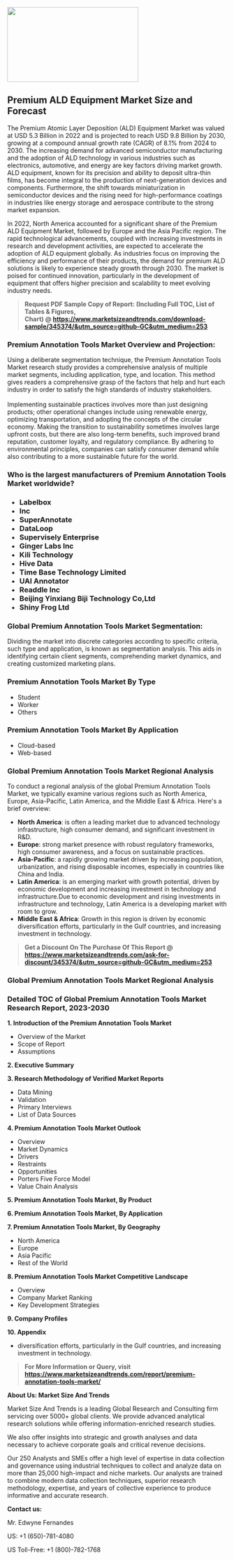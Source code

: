 <p><img class="alignnone size-medium wp-image-20088" src="https://ffe5etoiles.com/wp-content/uploads/2024/12/MST1-300x171.png" alt="" width="300" height="171" /></p><h2>Premium ALD Equipment Market Size and Forecast</h2><p>The Premium Atomic Layer Deposition (ALD) Equipment Market was valued at USD 5.3 Billion in 2022 and is projected to reach USD 9.8 Billion by 2030, growing at a compound annual growth rate (CAGR) of 8.1% from 2024 to 2030. The increasing demand for advanced semiconductor manufacturing and the adoption of ALD technology in various industries such as electronics, automotive, and energy are key factors driving market growth. ALD equipment, known for its precision and ability to deposit ultra-thin films, has become integral to the production of next-generation devices and components. Furthermore, the shift towards miniaturization in semiconductor devices and the rising need for high-performance coatings in industries like energy storage and aerospace contribute to the strong market expansion.</p><p>In 2022, North America accounted for a significant share of the Premium ALD Equipment Market, followed by Europe and the Asia Pacific region. The rapid technological advancements, coupled with increasing investments in research and development activities, are expected to accelerate the adoption of ALD equipment globally. As industries focus on improving the efficiency and performance of their products, the demand for premium ALD solutions is likely to experience steady growth through 2030. The market is poised for continued innovation, particularly in the development of equipment that offers higher precision and scalability to meet evolving industry needs.</p></p><blockquote id="" class=""><strong>Request PDF Sample Copy of Report: (Including Full TOC, List of Tables &amp; Figures, Chart)&nbsp;@&nbsp;<strong><a href="https://www.marketsizeandtrends.com/download-sample/345374/&utm_source=github-GC&utm_medium=253" target="_blank">https://www.marketsizeandtrends.com/download-sample/345374/&utm_source=github-GC&utm_medium=253</a></strong></strong></blockquote><h3 id="" class="">Premium Annotation Tools Market&nbsp;Overview and Projection:</h3><p id="" class="">Using a deliberate segmentation technique, the Premium Annotation Tools Market research study provides a comprehensive analysis of multiple market segments, including application, type, and location. This method gives readers a comprehensive grasp of the factors that help and hurt each industry in order to satisfy the high standards of industry stakeholders. <br /> <br />Implementing sustainable practices involves more than just designing products; other operational changes include using renewable energy, optimizing transportation, and adopting the concepts of the circular economy. Making the transition to sustainability sometimes involves large upfront costs, but there are also long-term benefits, such improved brand reputation, customer loyalty, and regulatory compliance. By adhering to environmental principles, companies can satisfy consumer demand while also contributing to a more sustainable future for the world.</p><h3 id="" class="">Who is the largest manufacturers of&nbsp;Premium Annotation Tools Market worldwide?</h3><h3 class=""><p><ul><li>Labelbox </li><li> Inc </li><li> SuperAnnotate </li><li> DataLoop </li><li> Supervisely Enterprise </li><li> Ginger Labs lnc </li><li> Kili Technology </li><li> Hive Data </li><li> Time Base Technology Limited </li><li> UAI Annotator </li><li> Readdle lnc </li><li> Beijing Yinxiang Biji Technology Co,Ltd </li><li> Shiny Frog Ltd</li></ul></p></h3><h3 id="" class="">Global&nbsp;Premium Annotation Tools Market Segmentation:</h3><p id="" class="">Dividing the market into discrete categories according to specific criteria, such type and application, is known as segmentation analysis. This aids in identifying certain client segments, comprehending market dynamics, and creating customized marketing plans.</p><h3 id="" class="">Premium Annotation Tools Market&nbsp;By Type</h3><p><p><ul><li>Student</li><li> Worker</li><li> Others</p></li></ul></p></p><h3 id="" class="">Premium Annotation Tools Market&nbsp;By Application</h3><p class=""><p><ul><li>Cloud-based</li><li> Web-based</li></ul></p></p><h3 id="" class="">Global Premium Annotation Tools Market Regional Analysis</h3><p id="" class="">To conduct a regional analysis of the global Premium Annotation Tools Market, we typically examine various regions such as North America, Europe, Asia-Pacific, Latin America, and the Middle East &amp; Africa. Here's a brief overview:</p><ul><li><strong>North America</strong>: is often a leading market due to advanced technology infrastructure, high consumer demand, and significant investment in R&amp;D.</li><li><strong>Europe</strong>: strong market presence with robust regulatory frameworks, high consumer awareness, and a focus on sustainable practices.</li><li><strong>Asia-Pacific</strong>: a rapidly growing market driven by increasing population, urbanization, and rising disposable incomes, especially in countries like China and India.</li><li><strong>Latin America</strong>: is an emerging market with growth potential, driven by economic development and increasing investment in technology and infrastructure.Due to economic development and rising investments in infrastructure and technology, Latin America is a developing market with room to grow.</li><li><strong>Middle East &amp; Africa</strong>: Growth in this region is driven by economic diversification efforts, particularly in the Gulf countries, and increasing investment in technology.</li></ul><blockquote id="" class=""><strong>Get a Discount On The Purchase Of This Report @ <strong><a href="https://www.marketsizeandtrends.com/ask-for-discount/345374/&utm_source=github-GC&utm_medium=253" target="_blank">https://www.marketsizeandtrends.com/ask-for-discount/345374/&utm_source=github-GC&utm_medium=253</a></strong></strong></blockquote><h3 id="" class="">Global Premium Annotation Tools Market Regional Analysis</h3><h3 id="" class="">Detailed TOC of Global Premium Annotation Tools Market Research Report, 2023-2030</h3><p id="" class=""><strong>1. Introduction of the Premium Annotation Tools Market</strong></p><ul><li>Overview of the Market</li><li>Scope of Report</li><li>Assumptions</li></ul><p id="" class=""><strong>2. Executive Summary</strong></p><p id="" class=""><strong>3. Research Methodology of Verified Market Reports</strong></p><ul><li>Data Mining</li><li>Validation</li><li>Primary Interviews</li><li>List of Data Sources</li></ul><p id="" class=""><strong>4. Premium Annotation Tools Market Outlook</strong></p><ul><li>Overview</li><li>Market Dynamics</li><li>Drivers</li><li>Restraints</li><li>Opportunities</li><li>Porters Five Force Model</li><li>Value Chain Analysis</li></ul><p id="" class=""><strong>5. Premium Annotation Tools Market, By Product</strong></p><p id="" class=""><strong>6. Premium Annotation Tools Market, By Application</strong></p><p id="" class=""><strong>7. Premium Annotation Tools Market, By Geography</strong></p><ul><li>North America</li><li>Europe</li><li>Asia Pacific</li><li>Rest of the World</li></ul><p id="" class=""><strong>8. Premium Annotation Tools Market Competitive Landscape</strong></p><ul><li>Overview</li><li>Company Market Ranking</li><li>Key Development Strategies</li></ul><p id="" class=""><strong>9. Company Profiles</strong></p><p id="" class=""><strong>10. Appendix</strong></p><ul><li>diversification efforts, particularly in the Gulf countries, and increasing investment in technology.</li></ul><blockquote id="" class=""><strong>For More Information or Query, visit <strong><strong><a href="https://www.marketsizeandtrends.com/report/premium-annotation-tools-market/" target="_blank">https://www.marketsizeandtrends.com/report/premium-annotation-tools-market/</a></strong></strong></strong></blockquote><p id="" class=""><strong>About Us: Market Size And Trends</strong></p><p id="" class="">Market Size And Trends is a leading Global Research and Consulting firm servicing over 5000+ global clients. We provide advanced analytical research solutions while offering information-enriched research studies.</p><p id="" class="">We also offer insights into strategic and growth analyses and data necessary to achieve corporate goals and critical revenue decisions.</p><p id="" class="">Our 250 Analysts and SMEs offer a high level of expertise in data collection and governance using industrial techniques to collect and analyze data on more than 25,000 high-impact and niche markets. Our analysts are trained to combine modern data collection techniques, superior research methodology, expertise, and years of collective experience to produce informative and accurate research.</p><p id="" class=""><strong>Contact us:</strong></p><p id="" class="">Mr. Edwyne Fernandes</p><p id="" class="">US: +1 (650)-781-4080</p><p id="" class="">US Toll-Free: +1 (800)-782-1768</p>
